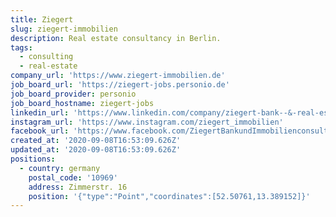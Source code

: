 ```yaml
---
title: Ziegert
slug: ziegert-immobilien
description: Real estate consultancy in Berlin.
tags:
  - consulting
  - real-estate
company_url: 'https://www.ziegert-immobilien.de'
job_board_url: 'https://ziegert-jobs.personio.de'
job_board_provider: personio
job_board_hostname: ziegert-jobs
linkedin_url: 'https://www.linkedin.com/company/ziegert-bank--&-real-estate-consulting-gmbh'
instagram_url: 'https://www.instagram.com/ziegert_immobilien'
facebook_url: 'https://www.facebook.com/ZiegertBankundImmobilienconsulting/'
created_at: '2020-09-08T16:53:09.626Z'
updated_at: '2020-09-08T16:53:09.626Z'
positions:
  - country: germany
    postal_code: '10969'
    address: Zimmerstr. 16
    position: '{"type":"Point","coordinates":[52.50761,13.389152]}'
---
```


